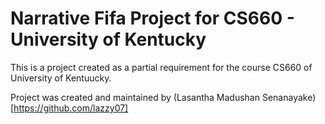 # Narrative Fifa Project for CS660 - University of Kentucky

This is a project created as a partial requirement for the course CS660 of University of Kentuucky.

Project was created and maintained by (Lasantha Madushan Senanayake)[https://github.com/lazzy07]
